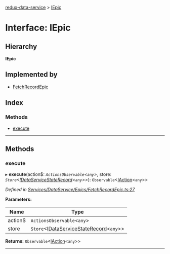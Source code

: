 [redux-data-service](../README.md) > [IEpic](../interfaces/iepic.md)

# Interface: IEpic

## Hierarchy

**IEpic**

## Implemented by

* [FetchRecordEpic](../classes/fetchrecordepic.md)

## Index

### Methods

* [execute](iepic.md#execute)

---

## Methods

<a id="execute"></a>

###  execute

▸ **execute**(action$: *`ActionsObservable`<`any`>*, store: *`Store`<[IDataServiceStateRecord](../#idataservicestaterecord)<`any`>>*): `Observable`<[IAction](iaction.md)<`any`>>

*Defined in [Services/DataService/Epics/FetchRecordEpic.ts:27](https://github.com/Rediker-Software/redux-data-service/blob/95a67d9/src/Services/DataService/Epics/FetchRecordEpic.ts#L27)*

**Parameters:**

| Name | Type |
| ------ | ------ |
| action$ | `ActionsObservable`<`any`> |
| store | `Store`<[IDataServiceStateRecord](../#idataservicestaterecord)<`any`>> |

**Returns:** `Observable`<[IAction](iaction.md)<`any`>>

___

